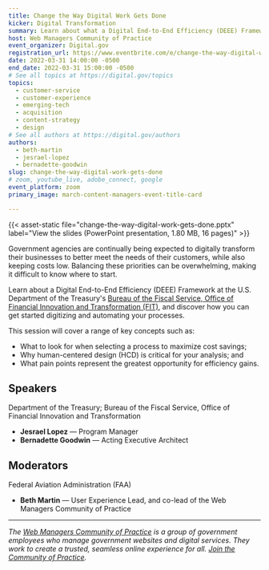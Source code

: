```yaml
---
title: Change the Way Digital Work Gets Done
kicker: Digital Transformation
summary: Learn about what a Digital End-to-End Efficiency (DEEE) Framework is and how you can get started digitizing and automating your digital processes.
host: Web Managers Community of Practice
event_organizer: Digital.gov
registration_url: https://www.eventbrite.com/e/change-the-way-digital-work-gets-done-tickets-298325949947
date: 2022-03-31 14:00:00 -0500
end_date: 2022-03-31 15:00:00 -0500
# See all topics at https://digital.gov/topics
topics:
  - customer-service
  - customer-experience
  - emerging-tech
  - acquisition
  - content-strategy
  - design
# See all authors at https://digital.gov/authors
authors:
  - beth-martin
  - jesrael-lopez
  - bernadette-goodwin
slug: change-the-way-digital-work-gets-done
# zoom, youtube_live, adobe_connect, google
event_platform: zoom
primary_image: march-content-managers-event-title-card

---
```


{{< asset-static file="change-the-way-digital-work-gets-done.pptx" label="View the slides (PowerPoint presentation, 1.80 MB, 16 pages)" >}}

Government agencies are continually being expected to digitally transform their businesses to better meet the needs of their customers, while also keeping costs low. Balancing these priorities can be overwhelming, making it difficult to know where to start.

Learn about a Digital End-to-End Efficiency (DEEE) Framework at the U.S. Department of the Treasury's [Bureau of the Fiscal Service, Office of Financial Innovation and Transformation (FIT)](https://fiscal.treasury.gov/fit), and discover how you can get started digitizing and automating your processes.

This session will cover a range of key concepts such as:

* What to look for when selecting a process to maximize cost savings;
* Why human-centered design (HCD) is critical for your analysis; and
* What pain points represent the greatest opportunity for efficiency gains.

## Speakers

Department of the Treasury; Bureau of the Fiscal Service, Office of Financial Innovation and Transformation

* **Jesrael Lopez** — Program Manager
* **Bernadette Goodwin** — Acting Executive Architect

## Moderators

Federal Aviation Administration (FAA)

* **Beth Martin** — User Experience Lead, and co-lead of the Web Managers Community of Practice

---

_The [Web Managers Community of Practice](https://digital.gov/communities/web-content-managers/) is a group of government employees who manage government websites and digital services. They work to create a trusted, seamless online experience for all. [Join the Community of Practice](https://digital.gov/communities/web-content-managers/)._
